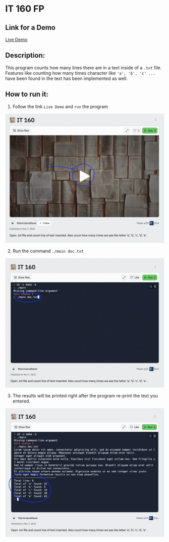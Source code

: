 # IT 160 FP
## Link for a Demo

[Live Demo](https://replit.com/@MaminiainaRaval/IT-160?v=1)

## Description:
This program counts how many lines there are in a text inside of a `.txt` file. Features like counting how many times character like `'a', 'b', 'c' ...` have been found in the text has been implemented as well.

## How to run it:

1. Follow the link `Live Demo` and `run` the program

![Alt text](./step.png)

2. Run the command `./main doc.txt`

![Alt text](./step4.png)

3. The results will be printed right after the program re-print the text you entered.

![Alt text](./step5.png)

